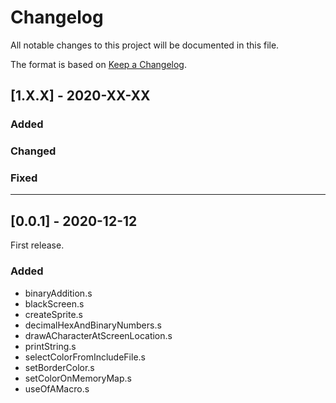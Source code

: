 # Changelog
All notable changes to this project will be documented in this file.

The format is based on [Keep a Changelog](https://keepachangelog.com/en/1.0.0/).

## [1.X.X] - 2020-XX-XX
### Added
### Changed
### Fixed

---

## [0.0.1] - 2020-12-12

First release.

### Added
- binaryAddition.s
- blackScreen.s
- createSprite.s
- decimalHexAndBinaryNumbers.s
- drawACharacterAtScreenLocation.s
- printString.s
- selectColorFromIncludeFile.s
- setBorderColor.s
- setColorOnMemoryMap.s
- useOfAMacro.s 